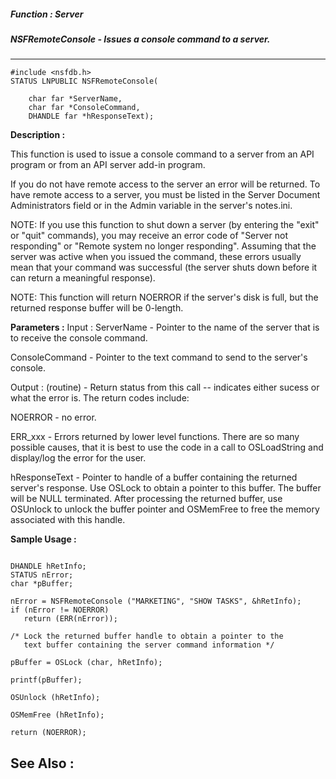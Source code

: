 ##### Function : Server
##### NSFRemoteConsole - Issues a console command to a server.
---
```
#include <nsfdb.h>
STATUS LNPUBLIC NSFRemoteConsole(

	char far *ServerName,
	char far *ConsoleCommand,
	DHANDLE far *hResponseText);
```
**Description :**

This function is used to issue a console command to a server from an API 
program or from an API server add-in program.  

If you do not have remote access to the server an error will be returned.  To 
have remote access to a server, you must be listed in the Server Document 
Administrators field or in the Admin variable in the server's notes.ini.

NOTE: If you use this function to shut down a server (by entering the "exit" or 
"quit" commands), you may receive an error code of "Server not responding" or 
"Remote system no longer responding".  Assuming that the server was active when 
you issued the command, these errors usually mean that your command was 
successful (the server shuts down before it can return a meaningful response).

NOTE:  This function will return NOERROR if the server's disk is full, but the 
returned response buffer will be 0-length. 

**Parameters :**
Input :
ServerName  -  Pointer to the name of the server that is to receive the console command.

ConsoleCommand  -  Pointer to the text command to send to the server's console.

Output :
(routine)  -   Return status from this call -- indicates either sucess or what the error is. The return codes include:

NOERROR - no error.

ERR_xxx - Errors returned by lower level functions.  There are so many possible causes, that it is best to use the code in a call to OSLoadString and display/log the error for the user.


hResponseText  -  Pointer to handle of a buffer containing the returned server's response.  Use OSLock to obtain a pointer to this buffer.  The buffer will be NULL terminated.  After processing the returned buffer, use OSUnlock to unlock the buffer pointer and OSMemFree to free the memory associated with this handle.


**Sample Usage :**
```

DHANDLE hRetInfo;
STATUS nError;
char *pBuffer;

nError = NSFRemoteConsole ("MARKETING", "SHOW TASKS", &hRetInfo);
if (nError != NOERROR)
   return (ERR(nError));

/* Lock the returned buffer handle to obtain a pointer to the
   text buffer containing the server command information */

pBuffer = OSLock (char, hRetInfo);

printf(pBuffer);

OSUnlock (hRetInfo);

OSMemFree (hRetInfo);

return (NOERROR);

```
**See Also :**
---
